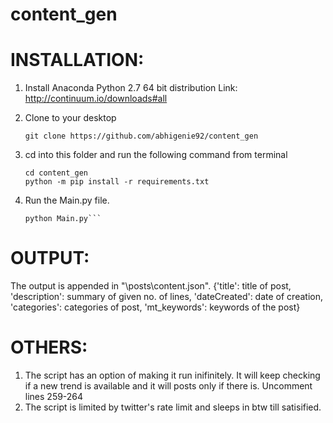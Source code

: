 # content_gen
INSTALLATION:
==============
1. Install Anaconda Python 2.7 64 bit distribution
	Link: http://continuum.io/downloads#all
2. Clone to your desktop

	```
	git clone https://github.com/abhigenie92/content_gen
	```
3. cd into this folder and run the following command from terminal
	
	```
	cd content_gen
	python -m pip install -r requirements.txt
	```
4. Run the Main.py file.
	
	```
	python Main.py```

OUTPUT:
==============
The output is appended in "\posts\content.json". 
 	{'title': title of post, 'description': summary of given no. of lines, 'dateCreated': date of creation, 'categories': categories of post, 'mt_keywords': keywords of the post}

OTHERS:
==============
1. The script has an option of making it run inifinitely. It will keep checking if a new trend is available and it will posts only if there is.
	Uncomment lines 259-264
2.  The script is limited by twitter's rate limit and sleeps in btw till satisified.

